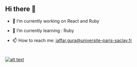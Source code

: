 ## Hi there 👋

- 🔭 I’m currently working on  React and Ruby
- 🌱 I’m currently learning : Ruby

- 📫 How to reach me: jaffar.gura@universite-paris-saclay.fr


#
<!-- | ![My GitHub stats](https://github-readme-stats.vercel.app/api?username=Jaffar-Hussein&theme=tokyonight&show_icons=true&count_private=true)   	|  ![Languages I use](https://github-readme-stats.vercel.app/api/top-langs/?username=Jaffar-Hussein&layout=compact&count_private=true&show_icons=true&langs_count=10&theme=tokyonight&count_private=true)  	|
|---	|---	| -->
#
[![alt text](https://img.shields.io/badge/-LinkedIn-0e76a8?style=plastic&logo=linkedIn)</a>](https://www.linkedin.com/in/jaffar-hussein-363734135/)

